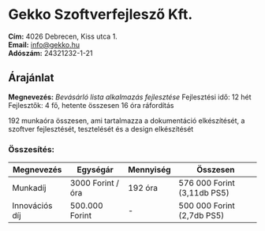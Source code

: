 # Gekko Szoftverfejlesző Kft.  
**Cím:** 4026 Debrecen, Kiss utca 1.  
**Email:** [info@gekko.hu](mailto:info@gekko.hu)  
**Adószám:** 24321232-1-21

## Árajánlat

**Megnevezés:** *Bevásárló lista alkalmazás fejlesztése*
Fejlesztési idő: 12 hét
Fejlesztők: 4 fő, hetente összesen 16 óra ráfordítás

192 munkaóra összesen, ami tartalmazza a dokumentáció elkészítését, a szoftver fejlesztését, tesztelését és a design elkészítését

### Összesítés:
|Megnevezés     |Egységár          |Mennyiség |Összesen                    |
|---------------|------------------|----------|----------------------------|
| Munkadíj      |3000 Forint / óra |192 óra   |576 000 Forint (3,11db PS5) |
|Innovációs díj |500.000 Forint    |-         |500 000 Forint (2,7db PS5)  |
